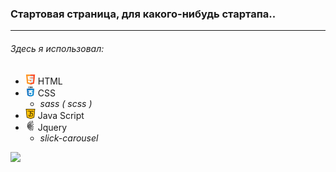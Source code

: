 ### Стартовая страница, для какого-нибудь стартапа..
___

###### _Здесь я использовал:_

* ![](images/for_readmi/html5.png) HTML
* ![](images/for_readmi/css.png) CSS
  * _sass ( scss )_
* ![](images/for_readmi/java-script.png) Java Script
* ![](images/for_readmi/jquery.png) Jquery
  * _slick-carousel_

[![](https://img.shields.io/badge/-перейти_на_страницу-3f3f3f?style=for-the-badge&logo=github)](https://rizvandev.github.io/AXIT/)
